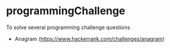 programmingChallenge
====================

To solve several programming challenge questions 
- Anagram (https://www.hackerrank.com/challenges/anagram)
 
